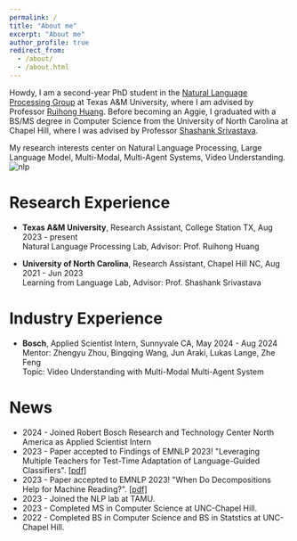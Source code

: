 ```yaml
---
permalink: /
title: "About me"
excerpt: "About me"
author_profile: true
redirect_from: 
  - /about/
  - /about.html
---
```


Howdy, I am a second-year PhD student in the [Natural Language Processing Group](https://nlp.cs.tamu.edu) at Texas A&M University, where I am advised by Professor [Ruihong Huang](https://people.engr.tamu.edu/huangrh/index.html). Before becoming an Aggie, I graduated with a BS/MS degree in Computer Science from the University of North Carolina at Chapel Hill, where I was advised by Professor [Shashank Srivastava](https://www.ssriva.com).

My research interests center on Natural Language Processing, Large Language Model, Multi-Modal, Multi-Agent Systems, Video Understanding.
![nlp](https://weikangda.github.io/kangda.github.io/images/NLP.jpg)

Research Experience
======
* **Texas A&M University**, Research Assistant, College Station TX, Aug 2023 - present <br>
  Natural Language Processing Lab, Advisor: Prof. Ruihong Huang

* **University of North Carolina**, Research Assistant, Chapel Hill NC, Aug 2021 - Jun 2023 <br>
  Learning from Language Lab, Advisor: Prof. Shashank Srivastava

Industry Experience
======
* **Bosch**, Applied Scientist Intern, Sunnyvale CA, May 2024 - Aug 2024 <br>
  Mentor: Zhengyu Zhou, Bingqing Wang, Jun Araki, Lukas Lange, Zhe Feng <br>
  Topic: Video Understanding with Multi-Modal Multi-Agent System

News
======
* 2024 - Joined Robert Bosch Research and Technology Center North America as Applied Scientist Intern
* 2023 - Paper accepted to Findings of EMNLP 2023! "Leveraging Multiple Teachers for Test-Time Adaptation of Language-Guided Classifiers". [[pdf]](https://openreview.net/forum?id=ZE6fN4OO18)
* 2023 - Paper accepted to EMNLP 2023! "When Do Decompositions Help for Machine Reading?". [[pdf]](https://arxiv.org/abs/2212.10019)
* 2023 - Joined the NLP lab at TAMU.
* 2023 - Completed MS in Computer Science at UNC-Chapel Hill.
* 2022 - Completed BS in Computer Science and BS in Statstics at UNC-Chapel Hill.

